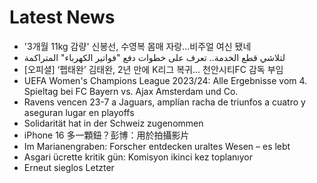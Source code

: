 # Latest News
-  '3개월 11kg 감량' 신봉선, 수영복 몸매 자랑…비주얼 여신 됐네
-  لتلاشي قطع الخدمة.. تعرف على خطوات دفع "فواتير الكهرباء" المتراكمة
-  [오피셜] ‘펩태완’ 김태완, 2년 만에 K리그 복귀… 천안시티FC 감독 부임
-  UEFA Women's Champions League 2023/24: Alle Ergebnisse vom 4. Spieltag bei FC Bayern vs. Ajax Amsterdam und Co.
-  Ravens vencen 23-7 a Jaguars, amplían racha de triunfos a cuatro y aseguran lugar en playoffs
-  Solidarität hat in der Schweiz zugenommen
-  iPhone 16 多一顆鈕？彭博：用於拍攝影片
-  Im Marianengraben: Forscher entdecken uraltes Wesen – es lebt
-  Asgari ücrette kritik gün: Komisyon ikinci kez toplanıyor
-  Erneut sieglos Letzter
